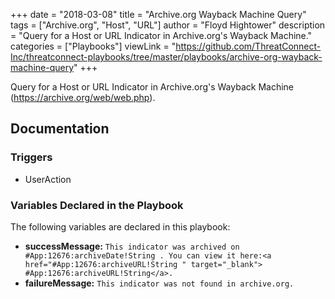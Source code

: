 +++
date = "2018-03-08"
title = "Archive.org Wayback Machine Query"
tags = ["Archive.org", "Host", "URL"]
author = "Floyd Hightower"
description = "Query for a Host or URL Indicator in Archive.org's Wayback Machine."
categories = ["Playbooks"]
viewLink = "https://github.com/ThreatConnect-Inc/threatconnect-playbooks/tree/master/playbooks/archive-org-wayback-machine-query"
+++

Query for a Host or URL Indicator in Archive.org's Wayback Machine (https://archive.org/web/web.php).

## Documentation

### Triggers

- UserAction

### Variables Declared in the Playbook

The following variables are declared in this playbook:

- **successMessage:** `This indicator was archived on #App:12676:archiveDate!String . You can view it here:<a href="#App:12676:archiveURL!String " target="_blank"> #App:12676:archiveURL!String</a>.`
- **failureMessage:** `This indicator was not found in archive.org.`
